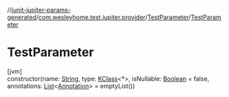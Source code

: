 //[junit-jupiter-params-generated](../../../index.md)/[com.wesleyhome.test.jupiter.provider](../index.md)/[TestParameter](index.md)/[TestParameter](-test-parameter.md)

# TestParameter

[jvm]\
constructor(name: [String](https://kotlinlang.org/api/latest/jvm/stdlib/kotlin/-string/index.html), type: [KClass](https://kotlinlang.org/api/latest/jvm/stdlib/kotlin.reflect/-k-class/index.html)&lt;*&gt;, isNullable: [Boolean](https://kotlinlang.org/api/latest/jvm/stdlib/kotlin/-boolean/index.html) = false, annotations: [List](https://kotlinlang.org/api/latest/jvm/stdlib/kotlin.collections/-list/index.html)&lt;[Annotation](https://kotlinlang.org/api/latest/jvm/stdlib/kotlin/-annotation/index.html)&gt; = emptyList())

